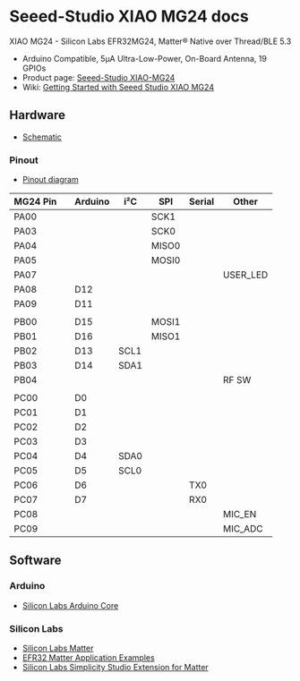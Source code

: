 #  Seeed-Studio XIAO MG24 docs

XIAO MG24 - Silicon Labs EFR32MG24, Matter® Native over Thread/BLE 5.3
- Arduino Compatible, 5μA Ultra-Low-Power, On-Board Antenna, 19 GPIOs
- Product page: [Seeed-Studio XIAO-MG24](https://www.seeedstudio.com/Seeed-Studio-XIAO-MG24-p-6247.html)
- Wiki: [Getting Started with Seeed Studio XIAO MG24](https://wiki.seeedstudio.com/xiao_mg24_getting_started/)

## Hardware

- [Schematic](https://files.seeedstudio.com/wiki/XIAO_MG24/Getting_Start/XIAO_MG24_v1_0_SCH_PDF.pdf)

### Pinout

- [Pinout diagram](https://media-cdn.seeedstudio.com/media/wysiwyg/102010610HO2.jpg)

| MG24 Pin |   | Arduino | i²C  | SPI   | Serial | Other  |
|----------|---|---------|------|-------|--------|--------|
| PA00     |   |         |      | SCK1  |        |        |
| PA03     |   |         |      | SCK0  |        |        |
| PA04     |   |         |      | MISO0 |        |        |
| PA05     |   |         |      | MOSI0 |        |        |
| PA07     |   |         |      |       |        | USER_LED |
| PA08     |   | D12     |      |       |        |        |
| PA09     |   | D11     |      |       |        |        |
|          |   |         |      |       |        |        |
| PB00     |   | D15     |      | MOSI1 |        |        |
| PB01     |   | D16     |      | MISO1 |        |        |
| PB02     |   | D13     | SCL1 |       |        |        |
| PB03     |   | D14     | SDA1 |       |        |        |
| PB04     |   |         |      |       |        |  RF SW |
|          |   |         |      |       |        |        |
| PC00     |   | D0      |      |       |        |        |
| PC01     |   | D1      |      |       |        |        |
| PC02     |   | D2      |      |       |        |        |
| PC03     |   | D3      |      |       |        |        |
| PC04     |   | D4      | SDA0 |       |        |        |
| PC05     |   | D5      | SCL0 |       |        |        |
| PC06     |   | D6      |      |       | TX0    |        |
| PC07     |   | D7      |      |       | RX0    |        |
| PC08     |   |         |      |       |        | MIC_EN     |
| PC09     |   |         |      |       |        | MIC_ADC    |


## Software

### Arduino

- [Silicon Labs Arduino Core](https://github.com/SiliconLabs/arduino)

### Silicon Labs

- [Silicon Labs Matter](https://docs.silabs.com/matter/latest/matter-start/)
- [EFR32 Matter Application Examples](https://github.com/SiliconLabs/matter_applications)
- [Silicon Labs Simplicity Studio Extension for Matter](https://github.com/SiliconLabs/matter_extension)
